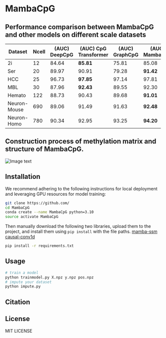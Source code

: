# MambaCpG

## Performance comparison between MambaCpG and other models on different scale datasets
| Dataset       | Ncell | (AUC) DeepCpG | (AUC) CpG Transformer | (AUC) GraphCpG | (AUC) MambaCpG |
|---------------|-------|---------------|-----------------------|----------------|----------------|
| 2i            |  12   |     84.64     |       **85.81**       |      75.81     |      85.08     |
| Ser           |  20   |     89.97     |         90.91         |      79.28     |    **91.42**   |
| HCC           |  25   |     96.73     |       **97.85**       |      97.14     |      97.81     |
| MBL           |  30   |     87.96     |       **92.43**       |      89.55     |      92.30     |
| Hemato        | 122   |     88.73     |         90.43         |      89.68     |    **91.01**   |
| Neuron-Mouse  | 690   |     89.06     |         91.49         |      91.63     |    **92.48**   |
| Neuron-Homo   | 780   |     90.34     |         92.95         |      93.25     |    **94.20**   |


## Construction process of methylation matrix and structure of MambaCpG.
![Image text]()


## Installation
We recommend adhering to the following instructions for local deployment and leveraging GPU resources for model training:

```bash
git clone https://github.com/
cd MambaCpG
conda create --name MambaCpG python=3.10
source activate MambaCpG
```
Then manually download the following two libraries, upload them to the project, and install them using `pip install` with the file paths.
[mamba-ssm](https://github.com/state-spaces/mamba/releases/download/v1.2.0.post1/mamba_ssm-1.2.0.post1+cu118torch2.0cxx11abiFALSE-cp310-cp310-linux_x86_64.whl)
[causal-conv1d](https://github.com/Dao-AILab/causal-conv1d/releases/download/v1.2.0.post2/causal_conv1d-1.2.0.post2+cu118torch2.0cxx11abiFALSE-cp310-cp310-linux_x86_64.whl)
```bash
pip install -r requirements.txt
```

## Usage
```bash
# train a model
python trainmodel.py X.npz y.npz pos.npz
# impute your dataset
python impute.py
```

## Citation

## License
MIT LICENSE
